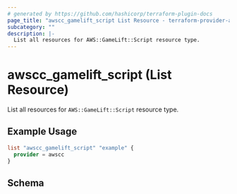 ```yaml
---
# generated by https://github.com/hashicorp/terraform-plugin-docs
page_title: "awscc_gamelift_script List Resource - terraform-provider-awscc"
subcategory: ""
description: |-
  List all resources for AWS::GameLift::Script resource type.
---
```


# awscc_gamelift_script (List Resource)

List all resources for `AWS::GameLift::Script` resource type.

## Example Usage

```terraform
list "awscc_gamelift_script" "example" {
  provider = awscc
}
```

<!-- schema generated by tfplugindocs -->
## Schema
